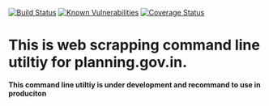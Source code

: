 [![Build Status](https://travis-ci.org/vinaymavi/planningonline.gov.in.svg?branch=master)](https://travis-ci.org/vinaymavi/planningonline.gov.in)
[![Known Vulnerabilities](https://snyk.io/test/github/vinaymavi/planningonline.gov.in/badge.svg?targetFile=package.json)](https://snyk.io/test/github/vinaymavi/planningonline.gov.in?targetFile=package.json)
[![Coverage Status](https://coveralls.io/repos/github/vinaymavi/planningonline.gov.in/badge.svg?branch=master)](https://coveralls.io/github/vinaymavi/planningonline.gov.in?branch=master)

# This is web scrapping command line utiltiy for planning.gov.in.

**This command line utiltiy is under development and recommand to use in produciton**